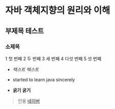 # 자바 객체지향의 원리와 이해
## 부제목 테스트
### 소제목

1 첫 번째
2 두 번째
3 세 번째
4 다섯 번째
5 섯 번째

* *텍스트* _텍스트_
* started to learn java sincerely

* **굵기** __굵기__

> 인용
[네이버](http://www.naver.com)
>
